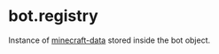 # bot.registry

Instance of [minecraft-data](https://github.com/NoNameLmao/mineflayer-api-examples/tree/main/enums) stored inside the bot object.
